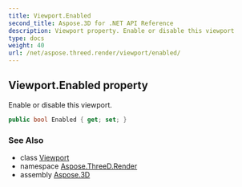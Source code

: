 ```yaml
---
title: Viewport.Enabled
second_title: Aspose.3D for .NET API Reference
description: Viewport property. Enable or disable this viewport
type: docs
weight: 40
url: /net/aspose.threed.render/viewport/enabled/
---
```

## Viewport.Enabled property

Enable or disable this viewport.

```csharp
public bool Enabled { get; set; }
```

### See Also

* class [Viewport](../)
* namespace [Aspose.ThreeD.Render](../../../aspose.threed.render/)
* assembly [Aspose.3D](../../../)


